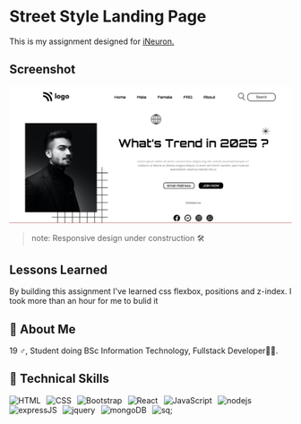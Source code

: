 
# Street Style Landing Page

This is my assignment designed for [iNeuron.](https://ineuron.ai/)

## Screenshot

![App Screenshot](assets/Screenshot.png)
>note: Responsive design under construction 🛠️

## Lessons Learned

By building this assignment I've learned css flexbox, positions and z-index. I took more than an hour for me to bulid it

## 🚀 About Me

19 ♂, Student doing BSc Information Technology, Fullstack Developer🧑‍💻.

## 💼 Technical Skills

![HTML](https://img.shields.io/badge/HTML5-E34F26?style=for-the-badge&logo=html5&logoColor=white) &thinsp; ![CSS](https://img.shields.io/badge/CSS3-1572B6?style=for-the-badge&logo=css3&logoColor=white) &thinsp; ![Bootstrap](https://img.shields.io/badge/Bootstrap-563D7C?style=for-the-badge&logo=bootstrap&logoColor=white) &thinsp; ![React](https://img.shields.io/badge/React-20232A?style=for-the-badge&logo=react&logoColor=61DAFB) &thinsp; ![JavaScript](https://img.shields.io/badge/JavaScript-323330?style=for-the-badge&logo=javascript&logoColor=F7DF1E) &thinsp; ![nodejs](https://img.shields.io/badge/Node.js-43853D?style=for-the-badge&logo=node.js&logoColor=white) &thinsp; ![expressJS](https://img.shields.io/badge/Express.js-404D59?style=for-the-badge)  &thinsp; ![jquery](https://img.shields.io/badge/jQuery-0769AD?style=for-the-badge&logo=jquery&logoColor=white) &thinsp; ![mongoDB](https://img.shields.io/badge/MongoDB-4EA94B?style=for-the-badge&logo=mongodb&logoColor=white) &thinsp; ![sq;](https://img.shields.io/badge/MySQL-00000F?style=for-the-badge&logo=mysql&logoColor=white)
